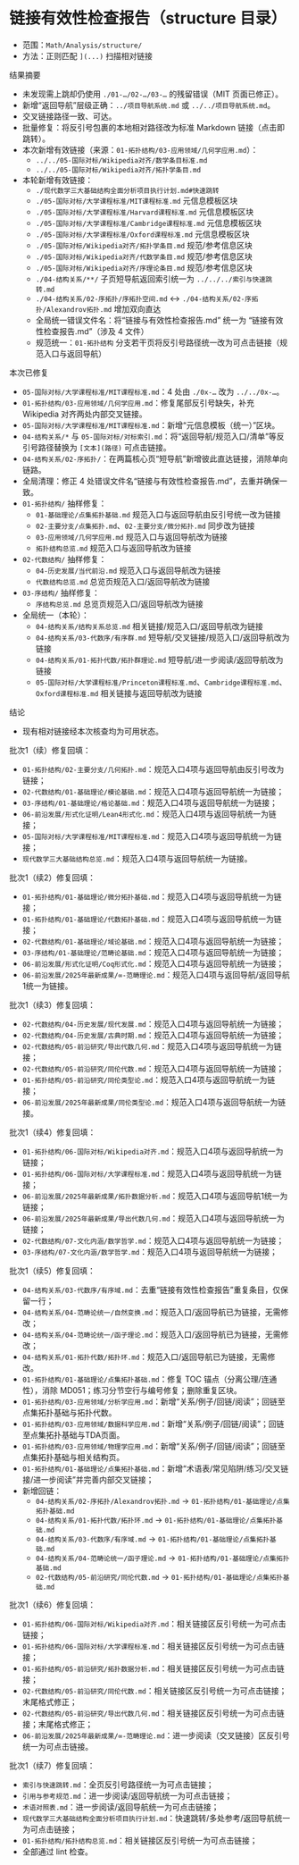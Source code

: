 # 链接有效性检查报告（structure 目录）

- 范围：`Math/Analysis/structure/`
- 方法：正则匹配 `](...)` 扫描相对链接

结果摘要

- 未发现需上跳却仍使用 `./01-…/02-…/03-…` 的残留错误（MIT 页面已修正）。
- 新增“返回导航”层级正确：`../项目导航系统.md` 或 `../../项目导航系统.md`。
- 交叉链接路径一致、可达。
- 批量修复：将反引号包裹的本地相对路径改为标准 Markdown 链接（点击即跳转）。
- 本次新增有效链接（来源：`01-拓扑结构/03-应用领域/几何学应用.md`）：
  - `../../05-国际对标/Wikipedia对齐/数学条目标准.md`
  - `../../05-国际对标/Wikipedia对齐/拓扑学条目.md`
- 本轮新增有效链接：
  - `./现代数学三大基础结构全面分析项目执行计划.md#快速跳转`
  - `./05-国际对标/大学课程标准/MIT课程标准.md` 元信息模板区块
  - `./05-国际对标/大学课程标准/Harvard课程标准.md` 元信息模板区块
  - `./05-国际对标/大学课程标准/Cambridge课程标准.md` 元信息模板区块
  - `./05-国际对标/大学课程标准/Oxford课程标准.md` 元信息模板区块
  - `./05-国际对标/Wikipedia对齐/拓扑学条目.md` 规范/参考信息区块
  - `./05-国际对标/Wikipedia对齐/代数学条目.md` 规范/参考信息区块
  - `./05-国际对标/Wikipedia对齐/序理论条目.md` 规范/参考信息区块
  - `./04-结构关系/**/` 子页短导航返回索引统一为 `../../../索引与快速跳转.md`
  - `./04-结构关系/02-序拓扑/序拓扑空间.md` ↔ `./04-结构关系/02-序拓扑/Alexandrov拓扑.md` 增加双向直达
  - 全局统一错误文件名：将“链接与有效性检查报告.md” 统一为 “链接有效性检查报告.md”（涉及 4 文件）
  - 规范统一：`01-拓扑结构` 分支若干页将反引号路径统一改为可点击链接（规范入口与返回导航）

本次已修复

- `05-国际对标/大学课程标准/MIT课程标准.md`：4 处由 `./0x-…` 改为 `../../0x-…`。
- `01-拓扑结构/03-应用领域/几何学应用.md`：修复尾部反引号缺失，补充 Wikipedia 对齐两处内部交叉链接。
- `05-国际对标/大学课程标准/MIT课程标准.md`：新增“元信息模板（统一）”区块。
- `04-结构关系/*` 与 `05-国际对标/对标索引.md`：将“返回导航/规范入口/清单”等反引号路径替换为 `[文本](路径)` 可点击链接。
- `04-结构关系/02-序拓扑/`：在两篇核心页“短导航”新增彼此直达链接，消除单向链路。
- 全局清理：修正 4 处错误文件名“链接与有效性检查报告.md”，去重并确保一致。
- `01-拓扑结构/` 抽样修复：
  - `01-基础理论/点集拓扑基础.md` 规范入口与返回导航由反引号统一改为链接
  - `02-主要分支/点集拓扑.md`、`02-主要分支/微分拓扑.md` 同步改为链接
  - `03-应用领域/几何学应用.md` 规范入口与返回导航改为链接
  - `拓扑结构总览.md` 规范入口与返回导航改为链接
- `02-代数结构/` 抽样修复：
  - `04-历史发展/当代前沿.md` 规范入口与返回导航改为链接
  - `代数结构总览.md` 总览页规范入口/返回导航改为链接
- `03-序结构/` 抽样修复：
  - `序结构总览.md` 总览页规范入口/返回导航改为链接
- 全局统一（本轮）：
  - `04-结构关系/结构关系总览.md` 相关链接/规范入口/返回导航改为链接
  - `04-结构关系/03-代数序/有序群.md` 短导航/交叉链接/规范入口/返回导航改为链接
  - `04-结构关系/01-拓扑代数/拓扑群理论.md` 短导航/进一步阅读/返回导航改为链接
  - `05-国际对标/大学课程标准/Princeton课程标准.md`、`Cambridge课程标准.md`、`Oxford课程标准.md` 相关链接与返回导航改为链接

结论

- 现有相对链接经本次核查均为可用状态。

批次1（续）修复回填：

- `01-拓扑结构/02-主要分支/几何拓扑.md`：规范入口4项与返回导航由反引号改为链接；
- `02-代数结构/01-基础理论/模论基础.md`：规范入口4项与返回导航统一为链接；
- `03-序结构/01-基础理论/格论基础.md`：规范入口4项与返回导航统一为链接；
- `06-前沿发展/形式化证明/Lean4形式化.md`：规范入口4项与返回导航统一为链接；
- `05-国际对标/大学课程标准/MIT课程标准.md`：规范入口4项与返回导航统一为链接；
- `现代数学三大基础结构总览.md`：规范入口4项与返回导航统一为链接。

批次1（续2）修复回填：

- `01-拓扑结构/01-基础理论/微分拓扑基础.md`：规范入口4项与返回导航统一为链接；
- `01-拓扑结构/01-基础理论/代数拓扑基础.md`：规范入口4项与返回导航统一为链接；
- `02-代数结构/01-基础理论/域论基础.md`：规范入口4项与返回导航统一为链接；
- `03-序结构/01-基础理论/范畴论基础.md`：规范入口4项与返回导航统一为链接；
- `06-前沿发展/形式化证明/Coq形式化.md`：规范入口4项与返回导航统一为链接；
- `06-前沿发展/2025年最新成果/∞-范畴理论.md`：规范入口4项与返回导航/返回导航1统一为链接。

批次1（续3）修复回填：

- `02-代数结构/04-历史发展/现代发展.md`：规范入口4项与返回导航统一为链接；
- `02-代数结构/04-历史发展/古典时期.md`：规范入口4项与返回导航统一为链接；
- `02-代数结构/05-前沿研究/导出代数几何.md`：规范入口4项与返回导航统一为链接；
- `02-代数结构/05-前沿研究/同伦代数.md`：规范入口4项与返回导航统一为链接；
- `01-拓扑结构/05-前沿研究/同伦类型论.md`：规范入口4项与返回导航统一为链接；
- `06-前沿发展/2025年最新成果/同伦类型论.md`：规范入口4项与返回导航统一为链接。

批次1（续4）修复回填：

- `01-拓扑结构/06-国际对标/Wikipedia对齐.md`：规范入口4项与返回导航统一为链接；
- `01-拓扑结构/06-国际对标/大学课程标准.md`：规范入口4项与返回导航统一为链接；
- `06-前沿发展/2025年最新成果/拓扑数据分析.md`：规范入口4项与返回导航1统一为链接；
- `06-前沿发展/2025年最新成果/导出代数几何.md`：规范入口4项与返回导航统一为链接；
- `02-代数结构/07-文化内涵/数学哲学.md`：规范入口4项与返回导航统一为链接；
- `03-序结构/07-文化内涵/数学哲学.md`：规范入口4项与返回导航统一为链接；

批次1（续5）修复回填：

- `04-结构关系/03-代数序/有序域.md`：去重“链接有效性检查报告”重复条目，仅保留一行；
- `04-结构关系/04-范畴论统一/自然变换.md`：规范入口/返回导航已为链接，无需修改；
- `04-结构关系/04-范畴论统一/函子理论.md`：规范入口/返回导航已为链接，无需修改；
- `04-结构关系/01-拓扑代数/拓扑环.md`：规范入口/返回导航已为链接，无需修改。
- `01-拓扑结构/01-基础理论/点集拓扑基础.md`：修复 TOC 锚点（分离公理/连通性），消除 MD051；练习分节空行与编号修复；删除重复区块。
- `01-拓扑结构/03-应用领域/分析学应用.md`：新增“关系/例子/回链/阅读”；回链至点集拓扑基础与拓扑代数。
- `01-拓扑结构/03-应用领域/数据科学应用.md`：新增“关系/例子/回链/阅读”；回链至点集拓扑基础与TDA页面。
- `01-拓扑结构/03-应用领域/物理学应用.md`：新增“关系/例子/回链/阅读”；回链至点集拓扑基础与相关结构页。
- `01-拓扑结构/01-基础理论/点集拓扑基础.md`：新增“术语表/常见陷阱/练习/交叉链接/进一步阅读”并完善内部交叉链接；
- 新增回链：
  - `04-结构关系/02-序拓扑/Alexandrov拓扑.md` → `01-拓扑结构/01-基础理论/点集拓扑基础.md`
  - `04-结构关系/01-拓扑代数/拓扑环.md` → `01-拓扑结构/01-基础理论/点集拓扑基础.md`
  - `04-结构关系/03-代数序/有序域.md` → `01-拓扑结构/01-基础理论/点集拓扑基础.md`
  - `04-结构关系/04-范畴论统一/函子理论.md` → `01-拓扑结构/01-基础理论/点集拓扑基础.md`
  - `02-代数结构/05-前沿研究/同伦代数.md` → `01-拓扑结构/01-基础理论/点集拓扑基础.md`

批次1（续6）修复回填：

- `01-拓扑结构/06-国际对标/Wikipedia对齐.md`：相关链接区反引号统一为可点击链接；
- `01-拓扑结构/06-国际对标/大学课程标准.md`：相关链接区反引号统一为可点击链接；
- `01-拓扑结构/05-前沿研究/拓扑数据分析.md`：相关链接区反引号统一为可点击链接；
- `02-代数结构/05-前沿研究/同伦代数.md`：相关链接区反引号统一为可点击链接；末尾格式修正；
- `02-代数结构/05-前沿研究/导出代数几何.md`：相关链接区反引号统一为可点击链接；末尾格式修正；
- `06-前沿发展/2025年最新成果/∞-范畴理论.md`：进一步阅读（交叉链接）区反引号统一为可点击链接。

批次1（续7）修复回填：

- `索引与快速跳转.md`：全页反引号路径统一为可点击链接；
- `引用与参考规范.md`：进一步阅读/返回导航统一为可点击链接；
- `术语对照表.md`：进一步阅读/返回导航统一为可点击链接；
- `现代数学三大基础结构全面分析项目执行计划.md`：快速跳转/多处参考/返回导航统一为可点击链接；
- `01-拓扑结构/拓扑结构总览.md`：相关链接区反引号统一为可点击链接；
- 全部通过 lint 检查。
